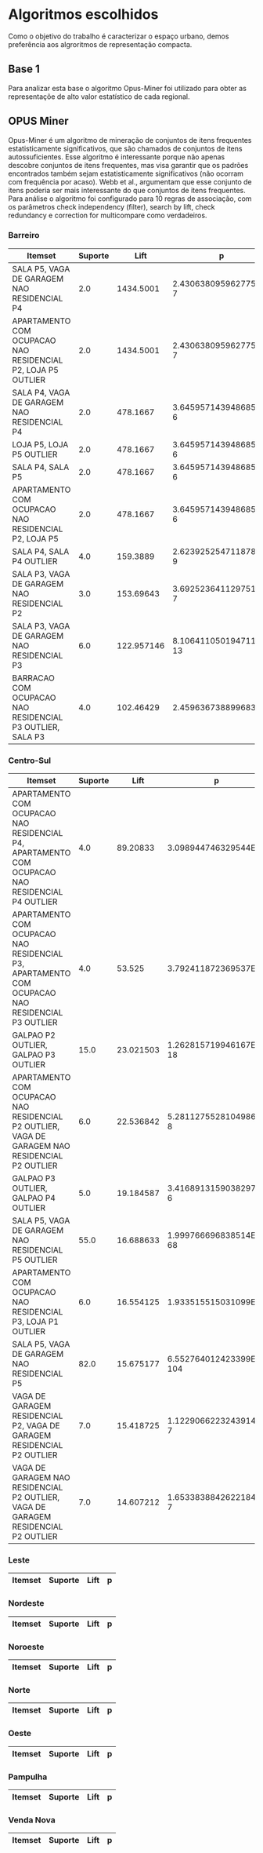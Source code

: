 # Algoritmos escolhidos
Como o objetivo do trabalho é caracterizar o espaço urbano, demos preferência aos algroritmos de representação compacta. 

## Base 1
Para analizar esta base o algoritmo Opus-Miner foi utilizado para obter as representaçõe de alto valor estatístico de cada regional.

## OPUS Miner
Opus-Miner é um algoritmo de mineração de conjuntos de itens frequentes estatisticamente significativos, que são chamados de conjuntos de itens autossuficientes.
Esse algoritmo é interessante porque não apenas descobre conjuntos de itens frequentes, mas visa garantir que os padrões encontrados também sejam estatisticamente significativos (não ocorram com frequência por acaso).
Webb et al., argumentam que esse conjunto de itens poderia ser mais interessante do que conjuntos de itens frequentes. Para análise o algoritmo foi configurado para 10 regras de associação, com os parâmetros check independency (filter), search by lift, check redundancy e correction for multicompare como verdadeiros.

### Barreiro

Itemset | Suporte| Lift | p
--|--|--|--|
SALA P5, VAGA DE GARAGEM NAO RESIDENCIAL P4|2.0|1434.5001|2.4306380959627753E-7
APARTAMENTO COM OCUPACAO NAO RESIDENCIAL P2, LOJA P5 OUTLIER|2.0|1434.5001|2.4306380959627753E-7
SALA P4, VAGA DE GARAGEM NAO RESIDENCIAL P4|2.0|478.1667|3.6459571439486853E-6
LOJA P5, LOJA P5 OUTLIER|2.0|478.1667|3.6459571439486853E-6
SALA P4, SALA P5|2.0|478.1667|3.6459571439486853E-6
APARTAMENTO COM OCUPACAO NAO RESIDENCIAL P2, LOJA P5|2.0|478.1667|3.6459571439486853E-6
SALA P4, SALA P4 OUTLIER|4.0|159.3889|2.6239252547118786E-9
SALA P3, VAGA DE GARAGEM NAO RESIDENCIAL P2|3.0|153.69643|3.6925236411297514E-7
SALA P3, VAGA DE GARAGEM NAO RESIDENCIAL P3|6.0|122.957146|8.106411050194711E-13
BARRACAO COM OCUPACAO NAO RESIDENCIAL P3 OUTLIER, SALA P3 |4.0|102.46429|2.459636738899683E-8

### Centro-Sul

Itemset | Suporte| Lift | p
--|--|--|--|
APARTAMENTO COM OCUPACAO NAO RESIDENCIAL P4, APARTAMENTO COM OCUPACAO NAO RESIDENCIAL P4 OUTLIER|	4.0|89.20833|3.098944746329544E-8
APARTAMENTO COM OCUPACAO NAO RESIDENCIAL P3, APARTAMENTO COM OCUPACAO NAO RESIDENCIAL P3 OUTLIER|4.0|53.525|3.792411872369537E-7
GALPAO P2 OUTLIER, GALPAO P3 OUTLIER|15.0|23.021503|1.262815719946167E-18
APARTAMENTO COM OCUPACAO NAO RESIDENCIAL P2 OUTLIER, VAGA DE GARAGEM NAO RESIDENCIAL P2 OUTLIER|6.0|22.536842|5.2811275528104986E-8
GALPAO P3 OUTLIER, GALPAO P4 OUTLIER|5.0|19.184587|3.4168913159038297E-6
SALA P5, VAGA DE GARAGEM NAO RESIDENCIAL P5 OUTLIER|55.0|16.688633|1.999766696838514E-68
APARTAMENTO COM OCUPACAO NAO RESIDENCIAL P3, LOJA P1 OUTLIER|6.0|16.554125|1.933515515031099E-7
SALA P5, VAGA DE GARAGEM NAO RESIDENCIAL P5|82.0|15.675177|6.552764012423399E-104
VAGA DE GARAGEM RESIDENCIAL P2, VAGA DE GARAGEM RESIDENCIAL P2 OUTLIER|7.0|15.418725|1.1229066223243914E-7
VAGA DE GARAGEM NAO RESIDENCIAL P2 OUTLIER, VAGA DE GARAGEM RESIDENCIAL P2 OUTLIER|7.0|14.607212|1.6533838842622184E-7

### Leste
Itemset | Suporte| Lift | p
--|--|--|--|


### Nordeste
Itemset | Suporte| Lift | p
--|--|--|--|

### Noroeste
Itemset | Suporte| Lift | p
--|--|--|--|

### Norte
Itemset | Suporte| Lift | p
--|--|--|--|

### Oeste
Itemset | Suporte| Lift | p
--|--|--|--|

### Pampulha
Itemset | Suporte| Lift | p
--|--|--|--|

### Venda Nova
Itemset | Suporte| Lift | p
--|--|--|--|

